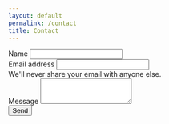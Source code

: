 ```yaml
---
layout: default
permalink: /contact
title: Contact
---
```


<!-- form HTML -->
<form action="https://formspree.io/f/mzbqzzod"
  method="POST">
  <div class="mb-3">
  <label for="name" class="form-label">Name</label>
  <input type="text" class="form-control" id="name">
</div>
  <div class="mb-3">
    <label for="Email1" class="form-label">Email address</label>
    <input type="email" class="form-control" id="email" aria-describedby="emailHelp">
    <div id="emailHelp" class="form-text">We'll never share your email with anyone else.</div>
  </div>
  	<div class="mb-3">
  <label for="message" class="form-label">Message</label>
  <textarea class="form-control" id="message" rows="3"></textarea>
	</div>
  <button type="submit" class="btn btn-primary">Send</button>
</form>